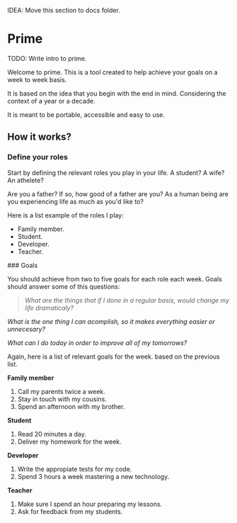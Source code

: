IDEA: Move this section to docs folder.

# Prime

TODO: Write intro to prime.

Welcome to prime. This is a tool created to help achieve your goals on a week to week basis.

It is based on the idea that you begin with the end in mind. Considering the context of a year or a decade.

It is meant to be portable, accessible and easy to use.

## How it works?

### Define your roles
Start by defining the relevant roles you play in your life.  A student? A wife? An athelete?

Are you a father? If so, how good of a father are you?
As a human being are you experiencing life as much as you'd like to?

Here is a list example of the roles I play:
* Family member.
* Student.
* Developer.
* Teacher.

### Goals

You should achieve from two to five goals for each role each week. Goals should answer some of this questions:

> _What are the things that if I done in a regular basis, would change my life dramaticaly?_

_What is the one thing I can acomplish, so it makes everything easier or unnecesary?_

_What can  I do today in order to improve all of my tomorrows?_


Again, here is a list of relevant goals for the week. based on the previous list.

**Family member**
  1. Call my parents twice a week.
  2. Stay in touch with my cousins.
  3. Spend an afternoon with my brother.

**Student**
  1. Read 20 minutes a day.
  2. Deliver my homework for the week.

**Developer**
  1. Write the appropiate tests for my code.
  2. Spend 3 hours a week mastering a new technology.

**Teacher**
  1. Make sure I spend an hour preparing my lessons.
  2. Ask for feedback from my students.
